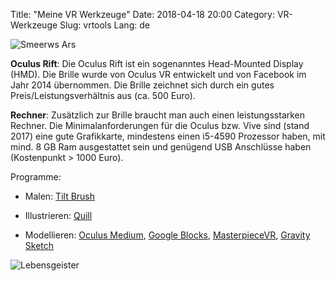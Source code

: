Title: "Meine VR Werkzeuge"
Date: 2018-04-18 20:00
Category: VR-Werkzeuge
Slug: vrtools
Lang: de

![Smeerws Ars]({filename}images/arsvrsus-web.jpg "Smeerws Ars")

**Oculus Rift**: Die Oculus Rift ist ein sogenanntes Head-Mounted Display (HMD). Die Brille wurde von Oculus VR entwickelt und von Facebook im Jahr 2014 übernommen. Die Brille zeichnet sich durch ein gutes Preis/Leistungsverhältnis aus (ca. 500 Euro). 

**Rechner**: Zusätzlich zur Brille braucht man auch einen leistungsstarken Rechner. Die Minimalanforderungen für die Oculus bzw. Vive sind (stand 2017) eine gute Grafikkarte, mindestens einen i5-4590 Prozessor haben, mit mind. 8 GB Ram ausgestattet sein und  genügend USB Anschlüsse haben (Kostenpunkt > 1000 Euro).  

Programme: 

* Malen: [Tilt Brush](https://www.tiltbrush.com/)


* Illustrieren: [Quill](https://quill.fb.com/)


* Modellieren: [Oculus Medium](https://www.oculus.com/medium/), [Google Blocks](https://vr.google.com/blocks), [MasterpieceVR](https://www.masterpiecevr.com/), [Gravity Sketch](https://www.gravitysketch.com)

![Lebensgeister]({filename}images/smeerws-medium.jpg "Lebensgeister")
